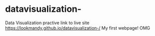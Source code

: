 # datavisualization-
Data Visualization practive
link to live site              https://lookmandy.github.io/datavisualization-/
My first webpage! OMG
